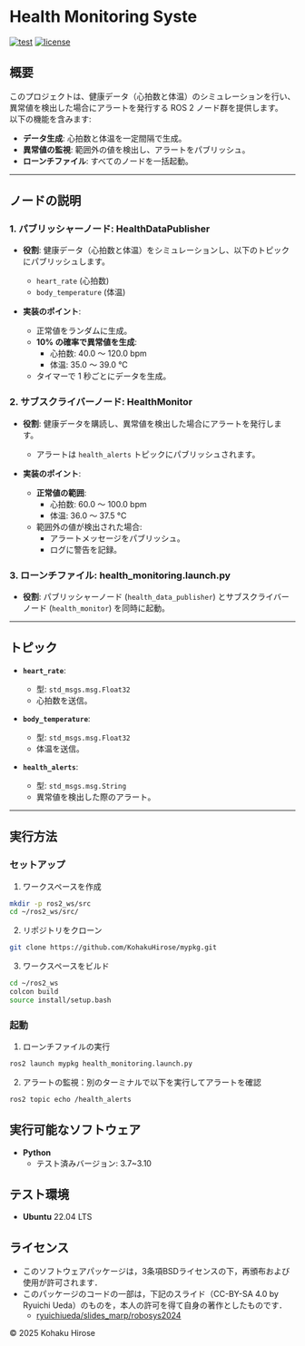 # Health Monitoring Syste

[![test](https://github.com/KohakuHirose/mypkg/actions/workflows/test.yml/badge.svg)](https://github.com/KohakuHirose/mypkg/actions/workflows/test.yml)
[![license](https://img.shields.io/badge/license-BSD--3--Clause-green?style=flat)](https://github.com/KohakuHirose/mypkg?tab=BSD-3-Clause-1-ov-file)

## 概要

このプロジェクトは、健康データ（心拍数と体温）のシミュレーションを行い、異常値を検出した場合にアラートを発行する ROS 2 ノード群を提供します。  
以下の機能を含みます:
- **データ生成**: 心拍数と体温を一定間隔で生成。
- **異常値の監視**: 範囲外の値を検出し、アラートをパブリッシュ。
- **ローンチファイル**: すべてのノードを一括起動。

---

## ノードの説明

### 1. **パブリッシャーノード: HealthDataPublisher**

- **役割**:
  健康データ（心拍数と体温）をシミュレーションし、以下のトピックにパブリッシュします。
  - `heart_rate` (心拍数)
  - `body_temperature` (体温)

- **実装のポイント**:
  - 正常値をランダムに生成。
  - **10% の確率で異常値を生成**:
    - 心拍数: 40.0 ～ 120.0 bpm
    - 体温: 35.0 ～ 39.0 °C
  - タイマーで 1 秒ごとにデータを生成。

### 2. **サブスクライバーノード: HealthMonitor**

- **役割**:
  健康データを購読し、異常値を検出した場合にアラートを発行します。
  - アラートは `health_alerts` トピックにパブリッシュされます。

- **実装のポイント**:
  - **正常値の範囲**:
    - 心拍数: 60.0 ～ 100.0 bpm
    - 体温: 36.0 ～ 37.5 °C
  - 範囲外の値が検出された場合:
    - アラートメッセージをパブリッシュ。
    - ログに警告を記録。

### 3. **ローンチファイル: health_monitoring.launch.py**

- **役割**:
  パブリッシャーノード (`health_data_publisher`) とサブスクライバーノード (`health_monitor`) を同時に起動。

---

## トピック

- **`heart_rate`**:
  - 型: `std_msgs.msg.Float32`
  - 心拍数を送信。

- **`body_temperature`**:
  - 型: `std_msgs.msg.Float32`
  - 体温を送信。

- **`health_alerts`**:
  - 型: `std_msgs.msg.String`
  - 異常値を検出した際のアラート。

---

## 実行方法

### セットアップ

1. ワークスペースを作成
``` bash
mkdir -p ros2_ws/src
cd ~/ros2_ws/src/
```

2. リポジトリをクローン
``` bash
git clone https://github.com/KohakuHirose/mypkg.git
```

3. ワークスペースをビルド
``` bash
cd ~/ros2_ws
colcon build
source install/setup.bash
```

### 起動
1. ローンチファイルの実行
``` bash
ros2 launch mypkg health_monitoring.launch.py
```

2. アラートの監視：別のターミナルで以下を実行してアラートを確認
``` bash
ros2 topic echo /health_alerts
```

## 実行可能なソフトウェア
- **Python**
	- テスト済みバージョン: 3.7~3.10

## テスト環境
- **Ubuntu** 22.04 LTS

## ライセンス
- このソフトウェアパッケージは，3条項BSDライセンスの下，再頒布および使用が許可されます．
- このパッケージのコードの一部は，下記のスライド（CC-BY-SA 4.0 by Ryuichi Ueda）のものを，本人の許可を得て自身の著作としたものです．
    - [ryuichiueda/slides_marp/robosys2024](https://github.com/ryuichiueda/slides_marp/tree/master/robosys2024)

 © 2025 Kohaku Hirose


